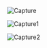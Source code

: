
![Capture](https://github.com/user-attachments/assets/86732d4a-dad1-4d49-b03b-a37ddde26ab7)

![Capture1](https://github.com/user-attachments/assets/44dee146-2cf6-4948-9bec-9e8f9af3d135)

![Capture2](https://github.com/user-attachments/assets/eff46d3a-8442-4d7e-b5be-a54deb8bf3fa)
